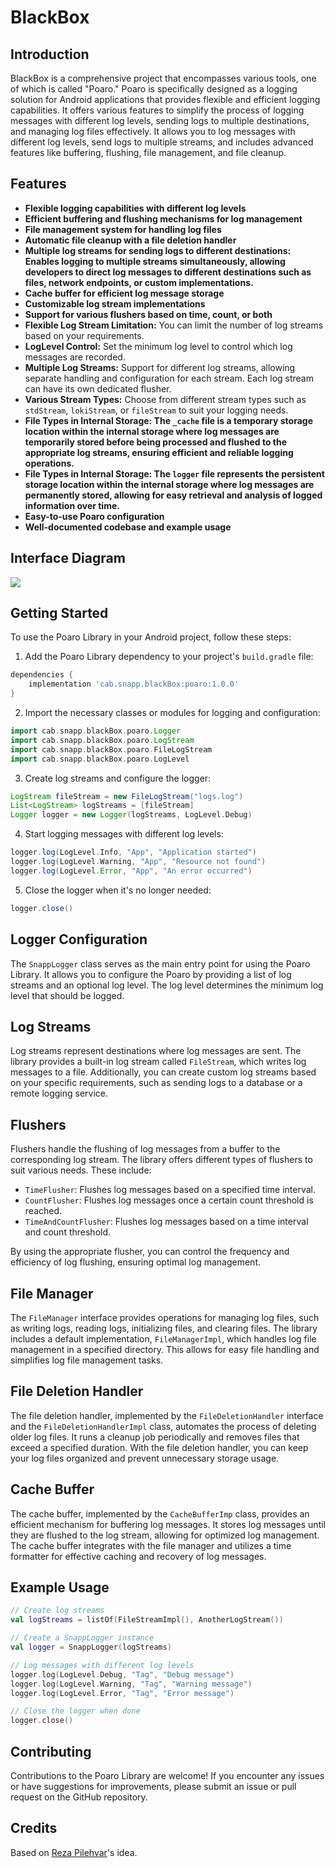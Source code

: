 # BlackBox

## Introduction
BlackBox is a comprehensive project that encompasses various tools, one of which is called "Poaro."
Poaro is specifically designed as a logging solution for Android applications that provides flexible and efficient logging capabilities.
It offers various features to simplify the process of logging messages with different log levels, sending logs to multiple destinations, and managing log files effectively.
It allows you to log messages with different log levels, send logs to multiple streams, and includes advanced features like buffering, flushing, file management, and file cleanup.


## Features

- **Flexible logging capabilities with different log levels**
- **Efficient buffering and flushing mechanisms for log management**
- **File management system for handling log files**
- **Automatic file cleanup with a file deletion handler**
- **Multiple log streams for sending logs to different destinations: Enables logging to multiple streams simultaneously, allowing developers to direct log messages to different destinations such as files, network endpoints, or custom implementations.**
- **Cache buffer for efficient log message storage**
- **Customizable log stream implementations**
- **Support for various flushers based on time, count, or both**
- **Flexible Log Stream Limitation:** You can limit the number of log streams based on your requirements.
- **LogLevel Control:** Set the minimum log level to control which log messages are recorded.
- **Multiple Log Streams:** Support for different log streams, allowing separate handling and configuration for each stream. Each log stream can have its own dedicated flusher.
- **Various Stream Types:** Choose from different stream types such as `stdStream`, `lokiStream`, or `fileStream` to suit your logging needs.
- **File Types in Internal Storage: The `_cache` file is a temporary storage location within the internal storage where log messages are temporarily stored before being processed and flushed to the appropriate log streams, ensuring efficient and reliable logging operations.**
- **File Types in Internal Storage: The `logger` file represents the persistent storage location within the internal storage where log messages are permanently stored, allowing for easy retrieval and analysis of logged information over time.**
- **Easy-to-use Poaro configuration**
- **Well-documented codebase and example usage**

## Interface Diagram
![](document/interface_diagram.png)

## Getting Started

To use the Poaro Library in your Android project, follow these steps:

1. Add the Poaro Library dependency to your project's `build.gradle` file:
```groovy
dependencies {
    implementation 'cab.snapp.blackBox:poaro:1.0.0'
}
```

2. Import the necessary classes or modules for logging and configuration:
```groovy
import cab.snapp.blackBox.poaro.Logger
import cab.snapp.blackBox.poaro.LogStream
import cab.snapp.blackBox.poaro.FileLogStream
import cab.snapp.blackBox.poaro.LogLevel
```

3. Create log streams and configure the logger:
```groovy
LogStream fileStream = new FileLogStream("logs.log")
List<LogStream> logStreams = [fileStream]
Logger logger = new Logger(logStreams, LogLevel.Debug)
```

4. Start logging messages with different log levels:
```groovy
logger.log(LogLevel.Info, "App", "Application started")
logger.log(LogLevel.Warning, "App", "Resource not found")
logger.log(LogLevel.Error, "App", "An error occurred")
```

5. Close the logger when it's no longer needed:
```groovy
logger.close()
```

## Logger Configuration

The `SnappLogger` class serves as the main entry point for using the Poaro Library. It allows you to configure the Poaro by providing a list of log streams and an optional log level. The log level determines the minimum log level that should be logged.

## Log Streams

Log streams represent destinations where log messages are sent. The library provides a built-in log stream called `FileStream`, which writes log messages to a file. Additionally, you can create custom log streams based on your specific requirements, such as sending logs to a database or a remote logging service.

## Flushers

Flushers handle the flushing of log messages from a buffer to the corresponding log stream. The library offers different types of flushers to suit various needs. These include:
- `TimeFlusher`: Flushes log messages based on a specified time interval.
- `CountFlusher`: Flushes log messages once a certain count threshold is reached.
- `TimeAndCountFlusher`: Flushes log messages based on a time interval and count threshold.

By using the appropriate flusher, you can control the frequency and efficiency of log flushing, ensuring optimal log management.

## File Manager

The `FileManager` interface provides operations for managing log files, such as writing logs, reading logs, initializing files, and clearing files. The library includes a default implementation, `FileManagerImpl`, which handles log file management in a specified directory. This allows for easy file handling and simplifies log file management tasks.

## File Deletion Handler

The file deletion handler, implemented by the `FileDeletionHandler` interface and the `FileDeletionHandlerImpl` class, automates the process of deleting older log files. It runs a cleanup job periodically and removes files that exceed a specified duration. With the file deletion handler, you can keep your log files organized and prevent unnecessary storage usage.

## Cache Buffer

The cache buffer, implemented by the `CacheBufferImp` class, provides an efficient mechanism for buffering log messages. It stores log messages until they are flushed to the log stream, allowing for optimized log management. The cache buffer integrates with the file manager and utilizes a time formatter for effective caching and recovery of log messages.

## Example Usage

```kotlin
// Create log streams
val logStreams = listOf(FileStreamImpl(), AnotherLogStream())

// Create a SnappLogger instance
val logger = SnappLogger(logStreams)

// Log messages with different log levels
logger.log(LogLevel.Debug, "Tag", "Debug message")
logger.log(LogLevel.Warning, "Tag", "Warning message")
logger.log(LogLevel.Error, "Tag", "Error message")

// Close the logger when done
logger.close()
```

## Contributing

Contributions to the Poaro Library are welcome! If you encounter any issues or have suggestions for improvements, please submit an issue or pull request on the GitHub repository.

## Credits
Based on [Reza Pilehvar](https://www.github.com/rezpilehvar)'s idea.
